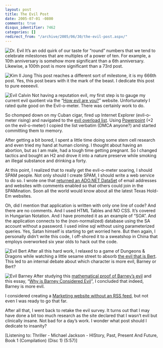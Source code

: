 ```yaml
---
layout: post
title: The Evil Post
date: 2005-07-01 -0800
comments: true
disqus_identifier: 7462
categories: []
redirect_from: "/archive/2005/06/30/the-evil-post.aspx/"
---
```


![Dr. Evil](https://haacked.com/images/DrEvil.jpg) It’s an odd quirk of
our taste for “round” numbers that we tend to celebrate milestones that
are multiples of a power of ten. For example, a 10th anniversary is
somehow more significant than a 6th anniversary. Likewise, a 100th post
is more significant than a 73rd post.

![Kim Il Jong](https://haacked.com/images/kimiljong.jpg) This post
reaches a different sort of milestone, it is my 666th post. Yes, this
post bears with it the mark of the beast. I dedicate this post to pure
eeeeevil.

![Evil Calvin](https://haacked.com/images/evilCalvin.jpg) Not having a
reputation evil, my first step is to gauge my current evil quotient via
the “[How evil are you?](http://home.att.net/~slugbutter/evil/)”
website. Unfortunately I rated quite good on the Evil-o-meter. There was
certainly work to do.

So chomped down on my Cuban cigar, fired up Internet Explorer
(evil-o-meter rising) and navigated to the [evil overload
list](http://www.eviloverlord.com/lists/overlord.html). Using
[Powerpoint](http://www.wired.com/wired/archive/11.09/ppt2.html) (+2 on
the evil-o-meter) I copied the list verbatim (DMCA anyone?) and started
committing them to memory.

After getting a bit bored, I spent a little time doing some stem cell
research and even tried my hand at human cloning. I thought about having
an abortion, but as I am male, had a tough time getting pregnant. So I
changed tactics and bought an H2 and drove it into a nature preserve
while smoking an illegal substance and drinking a forty.

At this point, I realized that to really get the evil-o-meter soaring, I
should SPAM people. Not only should I create SPAM, I should write a web
service to do so. I wrote one that [returned an ADO.NET
DataSet](http://www.hanselman.com/blog/ReturningDataSetsFromWebServicesIsTheSpawnOfSatanAndRepresentsAllThatIsTrulyEvilInTheWorld.aspx)
of email addresses and websites with comments enabled so that others
could join in the SPAMination. Soon all the world would know about all
the latest Texas Hold-Em websites.

Oh, did I mention that application is written with only one line of
code? And there are no comments. And I used HTML Tables and NO CSS. It’s
covered in Hungarian Notation. And I have promoted it as an example of
“SOA”. And the application connects to the (non-normalized) database
using the SA account without a password. I used inline sql without using
parameterized queries. Yes, Satan himself is starting to get worried
here. But then again, I personally didn’t write this code, I off-shored
it to a sweatshop in China that employs overworked six year olds to hack
out the code.

![Evil Bert](https://haacked.com/images/EvilBert.jpg) After all this hard
work, I relaxed to a game of Dungeons & Dragons while watching a little
sesame street to absorb [the evil that is
Bert](http://www.bertisevil.tv/index2.htm). This led to an internal
debate about which character is more evil, Barney or Bert?

![Evil Barney](https://haacked.com/images/evilBarney.jpg) After studying
this [mathematical proof of Barney’s
evil](http://www.geocities.com/h2lee/barney.html) and this essay, “[Why
is Barney Considered Evil](http://www.vitriol.com/barney.html)”, I
concluded that indeed, Barney is more evil.

I considered creating a [Marketing website without an RSS
feed](http://radio.weblogs.com/0001011/2005/02/19.html#a9456), but not
even I was ready to go that far.

After all that, I went back to retake the evil survey. It turns out that
I may have done a bit too much research as the site declared that I
wasn’t evil but clinically insane. Not bad for a day’s work. I wonder
what post should I dedicate to insanity?

[Listening to: Thriller - Michael Jackson - HIStory, Past, Present And
Future, Book 1 (Compilation) (Disc 1) (5:57)]

